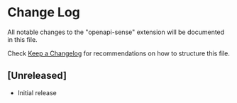 # Change Log

All notable changes to the "openapi-sense" extension will be documented in this file.

Check [Keep a Changelog](http://keepachangelog.com/) for recommendations on how to structure this file.

## [Unreleased]

- Initial release